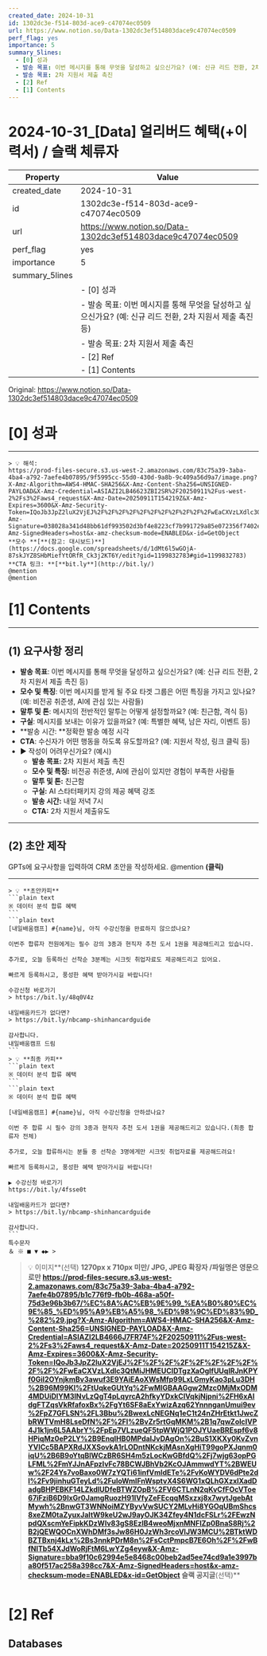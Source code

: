 ```yaml
---
created_date: 2024-10-31
id: 1302dc3e-f514-803d-ace9-c47074ec0509
url: https://www.notion.so/Data-1302dc3ef514803dace9c47074ec0509
perf_flag: yes
importance: 5
summary_5lines:
  - [0] 성과
  - 발송 목표: 이번 메시지를 통해 무엇을 달성하고 싶으신가요? (예: 신규 리드 전환, 2차 지원서 제출 촉진 등)
  - 발송 목표: 2차 지원서 제출 촉진
  - [2] Ref
  - [1] Contents
---
```


# 2024-10-31_[Data] 얼리버드 혜택(+이력서) / 슬랙 체류자

| Property | Value |
| --- | --- |
| created_date | 2024-10-31 |
| id | 1302dc3e-f514-803d-ace9-c47074ec0509 |
| url | https://www.notion.so/Data-1302dc3ef514803dace9c47074ec0509 |
| perf_flag | yes |
| importance | 5 |
| summary_5lines | |
|  | - [0] 성과 |
|  | - 발송 목표: 이번 메시지를 통해 무엇을 달성하고 싶으신가요? (예: 신규 리드 전환, 2차 지원서 제출 촉진 등) |
|  | - 발송 목표: 2차 지원서 제출 촉진 |
|  | - [2] Ref |
|  | - [1] Contents |

Original: https://www.notion.so/Data-1302dc3ef514803dace9c47074ec0509

# [0] 성과

---
    > 💡 해석:
    https://prod-files-secure.s3.us-west-2.amazonaws.com/83c75a39-3aba-4ba4-a792-7aefe4b07895/9f5995cc-55d0-430d-9a8b-9c409a56d9a7/image.png?X-Amz-Algorithm=AWS4-HMAC-SHA256&X-Amz-Content-Sha256=UNSIGNED-PAYLOAD&X-Amz-Credential=ASIAZI2LB46623ZBI2SR%2F20250911%2Fus-west-2%2Fs3%2Faws4_request&X-Amz-Date=20250911T154219Z&X-Amz-Expires=3600&X-Amz-Security-Token=IQoJb3JpZ2luX2VjEJ%2F%2F%2F%2F%2F%2F%2F%2F%2F%2F%2FwEaCXVzLXdlc3QtMiJIMEYCIQCBwkDhi5kSi%2FOasCxwYJelT8ISKiL5jTF%2Bo2yr1SmcjwIhAI%2F28XbALjleWInmyZnvONYoK89W6JcNgi9azP2g4CWBKv8DCBgQABoMNjM3NDIzMTgzODA1Igzztblfy0T5M6g3io8q3ANOs2FhrYvCDHGwREwWLnT%2FZ72aw2WA%2BUGfdoLx0eN05sF17Vweh1%2FTofCwBIQJWbxk8pIQfVSRAjxS7KNhHMajRxZChfVDdYDxQ9f0xiBMXcBC1b354e8ToAwsDUyJTTl2trZPp3HW%2FfOU5WiYA%2FXEfMxNQwhXLmuxAITmT9%2B0dO%2BT5kUQLKx9IUwc8bRSZ%2BGviLnMqQKpr%2B0IzGzt4%2B%2FZQQVDRC4PcdbJ%2BESty%2BVIRNYh%2FporVQFyL4C9DadahZqFctK3PE8mqH2xVO9OINs9s3T%2B4%2FjWa1fQGQQC9tpvaiATxehuFKBxiJ1NpD%2BPKX5Gl5TSmaLymSBLWJ3rkzqFl4lU66hJbW1hjaRe2DtmoqD9Kke4qfrmu7BD37g4IaBBD6bS6F0jxBE7nR%2FwGyom8Ylt6xG2ZmO6FK%2FWTF%2F8FGfRkj11fmBwaEpdFagd9X0jRpEEdSuz5F6Lmagqka5ZWyJfYS%2B9DOs4x%2BoBYym8DCSID6nvvujjBDnT7EafbC1LLSLofv9Z%2BBylr2Q9k7FyAtTWn9r8RH0H7N9ldP2vyYl0B3KMWSPk4dRM4fiEV4yqvqSqWQEOMZjqtlbtZz22e%2FzW82%2FDIvqVRs2yu3nHQRCXsmFzQhnFGmJr0TDJx4vGBjqkAUmavlixIdq9ZN66UYrbA21Wd5Hg87dedoUzAjOq5tV%2FUz1Digiw6WALd8n%2FWHlLkTzu0J4OiRRNzkDrZLxqX1D9xAKIHoRQGEqRuzSFvM%2FLc5aLAwymfwqK4VcFU96avtIZ%2FkEZmaT7%2FBXfw7PqDhOm75EI2IdkMBM1iKnxha993NraIpxMy1MPtgl5sjj4qVf9W%2BHfEaLKIZZFGUqGfkAMf%2FoA&X-Amz-Signature=038028a341d48bb61df993502d3bf4e8223cf7b991729a85e072356f7402e5d0&X-Amz-SignedHeaders=host&x-amz-checksum-mode=ENABLED&x-id=GetObject
    **모수 **[**(참고: 대시보드)**](https://docs.google.com/spreadsheets/d/1dMt6l5wGOjA-87skJYZ8SHbMiefYtORfR_Ck3j2KT6Y/edit?gid=1199832783#gid=1199832783)
    **CTA 링크: **[**bit.ly**](http://bit.ly/)
    @mention
    @mention

# [1] Contents

---

## **(1) 요구사항 정리**
- **발송 목표**: 이번 메시지를 통해 무엇을 달성하고 싶으신가요? (예: 신규 리드 전환, 2차 지원서 제출 촉진 등)
- **모수 및 특징**: 이번 메시지를 받게 될 주요 타겟 그룹은 어떤 특징을 가지고 있나요? (예: 비전공 취준생, AI에 관심 있는 사람들)
- **말투 및 톤**: 메시지의 전반적인 말투는 어떻게 설정할까요? (예: 친근함, 격식 등)
- **구실**: 메시지를 보내는 이유가 있을까요? (예: 특별한 혜택, 남은 자리, 이벤트 등)
- **발송 시간: **정확한 발송 예정 시각
- **CTA**: 수신자가 어떤 행동을 하도록 유도할까요? (예: 지원서 작성, 링크 클릭 등)
- ▶ 작성이 어려우신가요? (예시)
  - **발송 목표:** 2차 지원서 제출 촉진
  - **모수 및 특징:** 비전공 취준생, AI에 관심이 있지만 경험이 부족한 사람들
  - **말투 및 톤:** 친근함
  - **구실:** AI 스타터패키지 강의 제공 혜택 강조
  - **발송 시간:** 내일 저녁 7시
  - **CTA:** 2차 지원서 제출유도

---

## (2) 초안 제작
GPTs에 요구사항을 입력하여 CRM 초안을 작성하세요.
@mention **(클릭)**

---
    > 💡 **초안카피**
    ```plain text
    ※ 데이터 분석 합류 혜택
    ```
    ```plain text
    [내일배움캠프] #{name}님, 아직 수강신청을 완료하지 않으셨나요?
    
    이번주 합류자 전원에게는 필수 강의 3종과 현직자 추천 도서 1권을 제공해드리고 있습니다.
    
    추가로, 오늘 등록하신 선착순 3분께는 시크릿 취업자료도 제공해드리고 있어요.
    
    빠르게 등록하시고, 풍성한 혜택 받아가시길 바랍니다!
    
    수강신청 바로가기
    > https://bit.ly/48q0V4z
    
    내일배움카드가 없다면?
    > https://bit.ly/nbcamp-shinhancardguide
    
    감사합니다.
    내일배움캠프 드림
    ```
    > 💡 **최종 카피**
    ```plain text
    ※ 데이터 분석 합류 혜택
    ```
    ```plain text
    ※ 데이터 분석 합류 혜택
    
    [내일배움캠프] #{name}님, 아직 수강신청을 안하셨나요?
    
    이번 주 합류 시 필수 강의 3종과 현직자 추천 도서 1권을 제공해드리고 있습니다.(최종 합류자 전체)
    
    추가로, 오늘 합류하시는 분들 중 선착순 3명에게만 시크릿 취업자료를 제공해드려요!
    
    빠르게 등록하시고, 풍성한 혜택 받아가시길 바랍니다!
    
    ▶ 수강신청 바로가기
    https://bit.ly/4fsse0t
    
    내일배움카드가 없다면?
    > https://bit.ly/nbcamp-shinhancardguide
    
    감사합니다.
    ```
    특수문자
    ＆ ※ ■ ▼ ◆▶ >
> 💡 이미지**(선택)  **1270px x 710px 미만/ JPG, JPEG 확장자 /파일명은 영문으로만
https://prod-files-secure.s3.us-west-2.amazonaws.com/83c75a39-3aba-4ba4-a792-7aefe4b07895/b1c776f9-fb0b-468a-a50f-75d3e96b3b67/%EC%8A%AC%EB%9E%99_%EA%B0%80%EC%9E%85_%ED%95%A9%EB%A5%98_%ED%98%9C%ED%83%9D_%282%29.jpg?X-Amz-Algorithm=AWS4-HMAC-SHA256&X-Amz-Content-Sha256=UNSIGNED-PAYLOAD&X-Amz-Credential=ASIAZI2LB4666J7FR74F%2F20250911%2Fus-west-2%2Fs3%2Faws4_request&X-Amz-Date=20250911T154215Z&X-Amz-Expires=3600&X-Amz-Security-Token=IQoJb3JpZ2luX2VjEJ%2F%2F%2F%2F%2F%2F%2F%2F%2F%2F%2FwEaCXVzLXdlc3QtMiJHMEUCIDTgzXaOglfUUqlRJnKPYf0Gil2OYnjkmBv3awuf3E9YAiEAoXWsMfp99LxLGmyKao3pLu3DH%2B96M99Kl%2FtUqkeGUtYq%2FwMIGBAAGgw2Mzc0MjMxODM4MDUiDIYM3lNvLzQgT4pLqyrcA2hfkyYDxkClVqkjNjpni%2FH6xAIdgFTZqsVkRfafoxBx%2FgYt6SF8aExYwizAzq62YnnnganUmui9ev%2FpZ7GFLSN%2FL3Bbu%2BwexLcNEGNq1eC1t24nZHrEtkt1JwcZbRWTVmH8LseDfN%2F%2FI%2BvZr5rtGqMKM%2B1q7qwZolcIVP4J1k1jn6L5AAbrY%2FpEp7VLzueQF5tpWWjQ1POJYUaeBREspf6v8HPiqMz0eP2LY%2B9EnqIHB0MPdaIJvDAgOn%2BuS1XKXy0KvZvnYVICc5BAPXRdJXXSovkA1rLODntNKckjMAsnXgHiT99goPXJqnm0iqU%2B6B9oYtqBlWCzBR6SH4m5zLocKwGBfdQ%2Fj7wjg63opPGLFML%2FmYJJnAFpzIvFc78BCWJBhVb2KcOJAmmwdYT%2BWEUw%2F24Ys7voBaxo0W7zYQTi61infVmIdETe%2FvKoWYDV6dPte2dl%2Fv9jinhuGTeyLd%2FuIoWmlFnWsptvX4S6WG1xQLhGXzxlXadDadgBHPEBKF14LZkdlUDfeBTWZOpB%2FV6CTLnN2qKvCfFOcVToe67iFziB6D9lxGr0JamgRuozH91IVfyZeFEcqqMSxzxj8x7wytJgebAtMywh%2BnwGT3WNNoiMZYByvVwSUCY2MLvHi8YGOqUBmShcs8xeZM0taZyuxJaItW9keU2wJ9ayOJK34Zfey4N1dcFSLr%2FEwzNpdQXscmYeFipkKDzWIv83gS8EzlB4weoMjxnMNFIZp0BnaS8Rj%2B2jQEWQOCnXWhDMf3sJw86H0JzWh3rcoVlJW3MCU%2BTktWDBZTBxnj4kLx%2Bs3nnkPDrM8n%2FsCctPmpcB7E6Oh%2F%2FwBfNITb54XJdWoRjFtM6LwYZg4eyw&X-Amz-Signature=bba9f10c62994e5e8468c00beb2ad5ee74cd9a1e3997ba80f517ac258a398cc7&X-Amz-SignedHeaders=host&x-amz-checksum-mode=ENABLED&x-id=GetObject
슬랙 공지글**(선택)**
```plain text

```

# [2] Ref

## Databases
